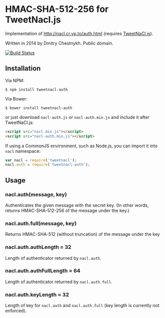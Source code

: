 HMAC-SHA-512-256 for TweetNacl.js
=================================

Implementation of <http://nacl.cr.yp.to/auth.html>
(requires [TweetNaCl.js](https://github.com/dchest/tweetnacl-js)).

Written in 2014 by Dmitry Chestnykh. Public domain.

[![Build Status](https://travis-ci.org/dchest/tweetnacl-auth-js.svg?branch=master)
](https://travis-ci.org/dchest/tweetnacl-auth-js)


Installation
------------

Via NPM:

    $ npm install tweetnacl-auth

Via Bower:

    $ bower install tweetnacl-auth


or just download `nacl-auth.js` or `nacl-auth.min.js` and include it after
TweetNaCl.js:

```html
<script src="nacl.min.js"></script>
<script src="nacl-auth.min.js"></script>
```

If using a CommonJS environment, such as Node.js, you can import it into `nacl`
namespace:

```javascript
var nacl = require('tweetnacl');
nacl.auth = require('tweetnacl-auth');
```


Usage
-----


### nacl.auth(message, key)

Authenticates the given message with the secret key.
(In other words, returns HMAC-SHA-512-256 of the message under the key.)


### nacl.auth.full(message, key)

Returns HMAC-SHA-512 (without truncation) of the message under the key

### nacl.auth.authLength = 32

Length of authenticator returned by `nacl.auth`.

### nacl.auth.authFullLength = 64

Length of authenticator returned by `nacl.auth.full`.

### nacl.auth.keyLength = 32

Length of key for `nacl.auth` and `nacl.auth.full` (key length is currently not
enforced).
